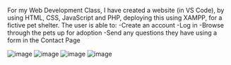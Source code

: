 For my Web Development Class, I have created a website (in VS Code), by using HTML, CSS, JavaScript and PHP, deploying this using XAMPP, for a fictive pet shelter. The user is able to:
  -Create an account
  -Log in
  -Browse through the pets up for adoption
  -Send any questions they have using a form in the Contact Page

![image](https://github.com/Morar-Cristina/WEB-Project/assets/100164128/a713521b-d783-461d-9c57-07a18579ba87)
![image](https://github.com/Morar-Cristina/WEB-Project/assets/100164128/d97209ab-3e93-4124-a6af-b7f80d594801)
![image](https://github.com/Morar-Cristina/WEB-Project/assets/100164128/93ba2332-9873-45ed-ac59-3d770e28509c)
![image](https://github.com/Morar-Cristina/WEB-Project/assets/100164128/41671b27-52ef-4432-adb3-29edb6a66db0)


